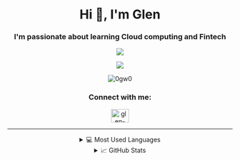 <h1 align="center">Hi 👋, I'm Glen</h1> 

<h3 align="center">I'm passionate about learning Cloud computing and Fintech</h3>

<!-- Vicky: Your Colourblind Assistant -->
<p align="center">
  <a href="https://vicky-nine.vercel.app/">
      <img src="https://img.shields.io/badge/-Ellipsis_Tech_Series_2023_Hackathon-black?style=flat-square&logo=react" target=”_blank” />
  </a>
</p>

<!-- Revente -->
<p align="center">
  <a href="https://smu-wad2.web.app/">
      <img src="https://img.shields.io/badge/-Revent%C3%A9_Ecommerce_website-black?style=flat-square&logo=vue.js" target=”_blank” />
  </a>
</p>

<!-- page views -->
<p align="center"> <img src="https://komarev.com/ghpvc/?username=0gw0&label=Profile%20views&color=0e75b6&style=flat" alt="0gw0" /> </p>

<h3 align="center">Connect with me:</h3>
<p align="center">
  <a href="https://linkedin.com/in/glen-wangsanegara" target="blank"><img align="center" src="https://raw.githubusercontent.com/rahuldkjain/github-profile-readme-generator/master/src/images/icons/Social/linked-in-alt.svg" alt="glen-wangsanegara" height="30" width="40" /></a>
</p>
<hr />
<!--https://github.com/anuraghazra/github-readme-stats/#language-card-exclusive-options-->
<div align="center">
  <details>
    <summary>💻 Most Used Languages</summary>
    <div>
      <a href="https://github.com/0gw0">
        <img height=300 align="center" src="https://github-readme-stats.vercel.app/api/top-langs/?username=0gw0&theme=react&langs_count=100&hide_progress=true" />
        <br />
        <img height=400 align="center" src="https://github-readme-stats.vercel.app/api/top-langs/?username=0gw0&theme=react&layout=donut-vertical&langs_count=100&custom_title=Languages%20Percentage" />
        <img height=400 align="center" src="https://github-readme-stats.vercel.app/api/top-langs/?username=0gw0&theme=react&layout=donut-vertical&hide=jupyter%20notebook&langs_count=100&custom_title=Excluding%20Jupyter%20Notebook" />
        <img height=400 align="center" src="https://github-readme-stats.vercel.app/api/top-langs/?username=0gw0&theme=react&layout=donut-vertical&hide=jupyter%20notebook,html,css,scss&langs_count=100&custom_title=Excluding%20Jupyter,%20HTML,%20CSS" />
      </a
    </div>
    </div>
  </details>
  <details>
    <summary>📈 GitHub Stats</summary>
    <div>
      <a href="https://github.com/0gw0">
        <img align="center" src="https://github-readme-stats.vercel.app/api?username=0gw0&card_width=600&theme=react&show_icons=true&hide_border=false&count_private=true&include_all_commits" />
        <br />
        <a><img align="center" src="https://github-readme-streak-stats.herokuapp.com/?user=0gw0&card_width=600&theme=react&hide_border=false&count_private=true&include_all_commits" alt="0gw0"/></a>
      </a>
    </div>
  </details>
</div>
<!-- Ref: https://github.com/drkostas/drkostas/blob/main/README.md -->

